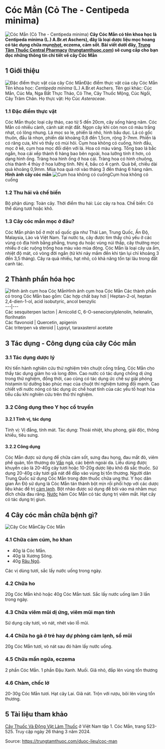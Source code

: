 # Cóc Mẳn (Cỏ The - Centipeda minima)

![Cóc Mẳn \(Cỏ The - Centipeda minima\)](https://trungtamthuoc.com/images/others/cay-coc-man-2-3130.jpg)
**Cây Cóc Mẳn có tên khoa học là Centipeda minima (L.) A.Br.et Aschers), đây là loại dược liệu mọc hoang có tác dụng chữa mụn[nhọt](https://trungtamthuoc.com/bai-viet/nhot "nhọt"), eczema, cảm sốt. Bài viết dưới đây, [Trung Tâm Thuốc Central Pharmacy](https://trungtamthuoc.com/ "Trung Tâm Thuốc Central Pharmacy") ([trungtamthuoc.com](https://trungtamthuoc.com/ "trungtamthuoc.com")) sẽ cung cấp cho bạn đọc những thông tin chi tiết về cây Cóc Mẳn**
##  1 Giới thiệu
![Đặc điểm thực vật của cây Cóc Mẳn](https://trungtamthuoc.com/images/item/cay-coc-man.jpg)Đặc điểm thực vật của cây Cóc Mẳn
Tên khoa học: _Centipeda minima_ (L.) A.Br.et Aschers.
Tên gọi khác: Cúc Mẳn, Cúc Ma, Nga Bất Thực Thảo, Cỏ The, Cây Thuốc Mộng, Cúc Ngồi, Cây Trăm Chân.
Họ thực vật: Họ Cúc _Asteraceae_.
### 1.1 Đặc điểm thực vật
Cóc Mẳn thuộc loại cây thảo, cao từ 5 đến 20cm, cây sống hàng năm.
Cóc Mẳn có nhiều cành, cành sát mặt đất. Ngọn cây khi còn non có màu trắng nhạt, có lông nhung.
Lá mọc so le, phiến lá nhỏ, hình bầu dục. Lá có gốc thuôn, đầu lá nhọn, phiến dài khoảng 0,8 đến 1,5cm, rộng 3-7mm. Phiến lá có răng cưa, khi vò thấy có mùi hôi.
Cụm hoa không có cuống, hình đầu, mọc ở kẽ, cụm hoa mọc đối diện với lá. Hoa có màu vàng.
Tổng bao lá bắc ngắn, hoa cái xếp thành 6 hàng bao bên ngoài, hoa lưỡng tính ít hơn, có dạng hình ống.
Tràng hoa hình ống ở hoa cái. Tràng hoa có hình chuông, chia thành 4 thùy ở hoa lưỡng tính.
Nhị 4, bầu có 4 cạnh.
Quả bế, chiều dài quả khoảng 0,9mm.
Mùa hoa quả rơi vào tháng 3 đến tháng 6 hàng năm.
**Hình ảnh cây cóc mẳn**
![Cụm hoa không có cuống](https://trungtamthuoc.com/images/item/cay-coc-man-0.jpg)Cụm hoa không có cuống
### 1.2 Thu hái và chế biến
Bộ phận dùng: Toàn cây.
Thời điểm thu hái: Lúc cây ra hoa.
Chế biến: Có thể dùng tươi hoặc khô.
### 1.3 Cây cóc mẳn mọc ở đâu?
Cóc Mẳn phân bố ở một số quốc gia như Thái Lan, Trung Quốc, Ấn Độ, Malaysia, Lào và Việt Nam.
Tại nước ta, cây được tìm thấy chủ yếu ở các vùng có địa hình bằng phẳng, trung du hoặc vùng núi thấp, cây thường mọc nhiều ở các ruộng trồng hoa màu vào mùa đông.
Cóc Mẳn là loại cây ưa ẩm, nhiệt độ mát, có vòng đời ngắn (từ khi nảy mầm đến khi tàn lụi chỉ khoảng 3 đến 3,5 tháng).
Cây ra quả nhiều, hạt nhỏ, có khả năng tồn tại lâu trong đất canh tác.
##  2 Thành phần hóa học
![Hình ảnh cụm hoa Cóc Mẳn](https://trungtamthuoc.com/images/item/cay-coc-man-1.jpg)Hình ảnh cụm hoa Cóc Mẳn
Các thành phần có trong Cóc Mẳn bao gồm:
Các hợp chất bay hơi | Heptan-2-ol, heptan 2,4-dien-1-ol, acid isobutyric, ancol benzylic  
---|---  
Các sesquiterpen lacton | Arnicolid C, 6-O-senecionylplenolin, helenalin, florihnatin  
Các flavonoid | Quercetin, apigenin  
Các triterpen và steroid | Lypsyl, taraxasterol acetate  
##  3 Tác dụng - Công dụng của cây Cóc mẳn
### 3.1 Tác dụng dược lý
Khi tiến hành nghiên cứu thử nghiệm trên chuột cống trắng, Cóc Mẳn cho thấy tác dụng giảm ho và long đờm.
Cao nước có tác dụng chống dị ứng trong thử nghiệm, đồng thời, cao cũng có tác dụng ức chế sự giải phóng histamin từ dưỡng bào phúc mạc của chuột thí nghiệm tương đối mạnh.
Cao chiết với nước nóng có tác dụng ức chế hoạt tính của các yếu tố hoạt hóa tiểu cầu khi nghiên cứu trên thỏ thí nghiệm.
### 3.2 Công dụng theo Y học cổ truyền
#### 3.2.1 Tính vị, tác dụng
Tính vị: Vị đắng, tính mát.
Tác dụng: Thoái nhiệt, khu phong, giải độc, thông khiếu, tiêu sưng.
#### 3.2.2 Công dụng
Cóc Mẳn được sử dụng để chữa cảm sốt, sưng đau họng, đau mắt đỏ, viêm phế quản, tổn thương do [Vấp](https://trungtamthuoc.com/duoc-lieu/vap "Vấp") ngã, các bệnh ngoài da.
Liều dùng được khuyến cáo là 20-40g cây tươi hoặc 10-20g dược liệu khô đã sắc thuốc.
Sử dụng 20-40g cây tươi giã nát để đắp vào vùng bị tổn thương.
Người dân Trung Quốc sử dụng Cóc Mẳn trong đơn thuốc chữa ung thư.
Y học dân gian Ấn Độ sử dụng lá Cóc Mẳn tán thành bột mịn rồi phối hợp với các dược liệu khác để trị [cảm lạnh](https://trungtamthuoc.com/bai-viet/cam-lanh-nguyen-nhan-trieu-chung-va-cac-bai-thuoc-dan-gian-chua-tri "cảm lạnh").
Bột nhão được sử dụng để bôi vào má nhằm mục đích chữa đau răng.
[Nước](https://trungtamthuoc.com/hoat-chat/nuoc "Nước") hãm Cóc Mẳn có tác dụng trị viêm mắt.
Hạt cây có tác dụng trị giun.
##  4 Cây cóc mẳn chữa bệnh gì?
![Cây Cóc Mẳn](https://trungtamthuoc.com/images/item/cay-coc-man-3.jpg)Cây Cóc Mẳn
### 4.1 Chữa cảm cúm, ho khan
  * 40g lá Cóc Mẳn.
  * 40g lá Xương Sông.
  * 40g [Râu Ngô](https://trungtamthuoc.com/duoc-lieu/rau-ngo-48 "Râu Ngô").


Các vị dùng tươi, sắc lấy nước uống trong ngày.
### 4.2 Chữa ho
20g Cóc Mẳn khô hoặc 40g Cóc Mẳn tươi.
Sắc lấy nước uống làm 3 lần trong ngày.
### 4.3 Chữa viêm mũi dị ứng, viêm mũi mạn tính
Sử dụng cây tươi, vò nát, nhét vào lỗ mũi.
### 4.4 Chữa ho gà ở trẻ hay dự phòng cảm lạnh, sổ mũi
20g Cóc Mẳn tươi, vò nát sau đó hãm lấy nước uống.
### 4.5 Chữa mẩn ngứa, eczema
2 phần Cóc Mẳn.
1 phần Đậu Xanh.
Muối.
Giã nhỏ, đắp lên vùng tổn thương
### 4.6 Chàm, chốc lở
20-30g Cóc Mẳn tươi.
Hạt cây Lai.
Giã nát.
Trộn với rượu, bôi lên vùng tổn thương.
##  5 Tài liệu tham khảo
[Cây Thuốc Và Động Vật Làm Thuốc](https://trungtamthuoc.com/bai-viet/doc-online-va-tai-mien-phi-pdf-sach-cay-thuoc-va-dong-vat-lam-thuoc-o-viet-nam "Cây Thuốc Và Động Vật Làm Thuốc") ở Việt Nam tập 1. Cóc Mẳn, trang 523-525. Truy cập ngày 26 tháng 3 năm 2024.


Source: https://trungtamthuoc.com/duoc-lieu/coc-man